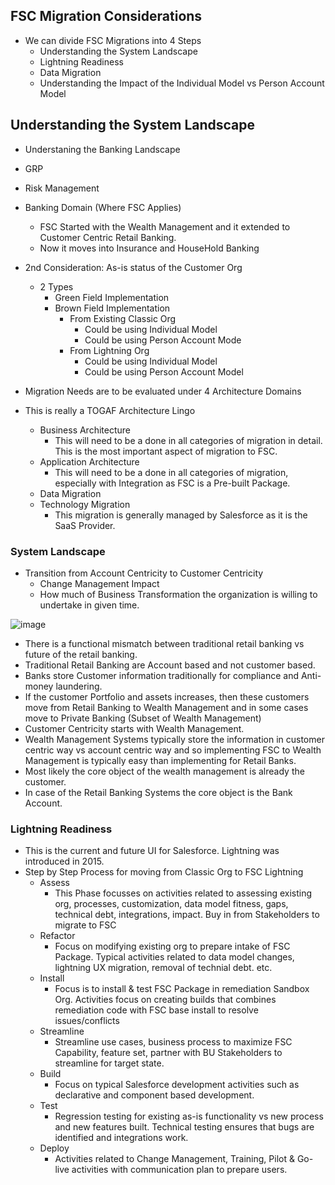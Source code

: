 ## FSC Migration Considerations

* We can divide FSC Migrations into 4 Steps
  * Understanding the System Landscape
  * Lightning Readiness
  * Data Migration
  * Understanding the Impact of the Individual Model vs Person Account Model
  
## Understanding the System Landscape

* Understaning the Banking Landscape
* GRP
* Risk Management

* Banking Domain (Where FSC Applies)
  * FSC Started with the Wealth Management and it extended to Customer Centric Retail Banking.
  * Now it moves into Insurance and HouseHold Banking
  
* 2nd Consideration: As-is status of the Customer Org
  * 2 Types
    * Green Field Implementation
    * Brown Field Implementation
      * From Existing Classic Org
        * Could be using Individual Model
        * Could be using Person Account Mode
      * From Lightning Org
        * Could be using Individual Model
        * Could be using Person Account Model

* Migration Needs are to be evaluated under 4 Architecture Domains
* This is really a TOGAF Architecture Lingo 
  * Business Architecture
    * This will need to be a done in all categories of migration in detail. This is the most important aspect of migration to FSC.
  * Application Architecture
    * This will need to be a done in all categories of migration, especially with Integration as FSC is a Pre-built Package.
  * Data Migration
  * Technology Migration
    * This migration is generally managed by Salesforce as it is the SaaS Provider.

### System Landscape 

* Transition from Account Centricity to Customer Centricity
  * Change Management Impact
  * How much of Business Transformation the organization is willing to undertake in given time.

![image](https://user-images.githubusercontent.com/2145211/51444362-8a3e0980-1cc4-11e9-8c84-48ee54efa983.png)

* There is a functional mismatch between traditional retail banking vs future of the retail banking.
* Traditional Retail Banking are Account based and not customer based.
* Banks store Customer information traditionally for compliance and Anti-money laundering.
* If the customer Portfolio and assets increases, then these customers move from Retail Banking to Wealth Management and in some cases move to Private Banking (Subset of Wealth Management)
* Customer Centricity starts with Wealth Management.
* Wealth Management Systems typically store the information in customer centric way vs account centric way and so implementing FSC to Wealth Management is typically easy than implementing for Retail Banks.
* Most likely the core object of the wealth management is already the customer.
* In case of the Retail Banking Systems the core object is the Bank Account.


### Lightning Readiness

* This is the current and future UI for Salesforce. Lightning was introduced in 2015.
* Step by Step Process for moving from Classic Org to FSC Lightning
  * Assess
    * This Phase focusses on activities related to assessing existing org, processes, customization, data model fitness, gaps, technical debt, integrations, impact. Buy in from Stakeholders to migrate to FSC
  * Refactor
    * Focus on modifying existing org to prepare intake of FSC Package. Typical activities related to data model changes, lightning UX migration, removal of technial debt. etc.
  * Install 
    * Focus is to install & test FSC Package in remediation Sandbox Org. Activities focus on creating builds that combines remediation code with FSC base install to resolve issues/conflicts 
  * Streamline
    * Streamline use cases, business process to maximize FSC Capability, feature set, partner with BU Stakeholders to streamline for target state.
  * Build
    * Focus on typical Salesforce development activities such as declarative and component based development.
  * Test
    * Regression testing for existing as-is functionality vs new process and new features built. Technical testing ensures that bugs are identified and integrations work.
  * Deploy
    * Activities related to Change Management, Training, Pilot & Go-live activities with communication plan to prepare users.














